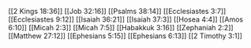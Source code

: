 [[2 Kings 18:36]]
[[Job 32:16]]
[[Psalms 38:14]]
[[Ecclesiastes 3:7]]
[[Ecclesiastes 9:12]]
[[Isaiah 36:21]]
[[Isaiah 37:3]]
[[Hosea 4:4]]
[[Amos 6:10]]
[[Micah 2:3]]
[[Micah 7:5]]
[[Habakkuk 3:16]]
[[Zephaniah 2:2]]
[[Matthew 27:12]]
[[Ephesians 5:15]]
[[Ephesians 6:13]]
[[2 Timothy 3:1]]
